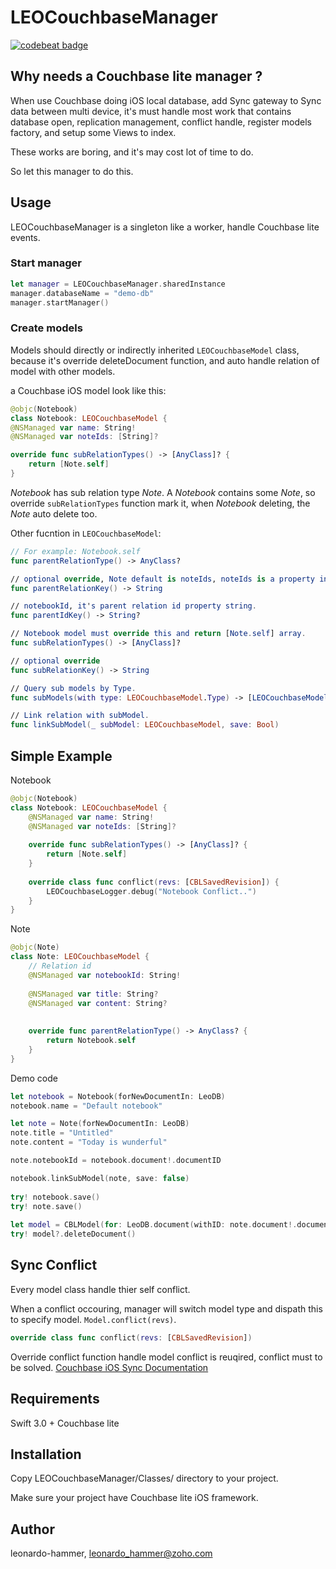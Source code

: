 # LEOCouchbaseManager

[![codebeat badge](https://codebeat.co/badges/6567f1b7-42b1-4134-90b5-2d7bd4736dee)](https://codebeat.co/projects/github-com-leonardo-hammer-leocouchbasemanager-master)

## Why needs a Couchbase lite manager ?

When use Couchbase doing iOS local database, add Sync gateway to Sync data between multi device, it's must handle most work that contains database open, replication management, conflict handle, register models factory, and setup some Views to index. 

These works are boring, and it's may cost lot of time to do.

So let this manager to do this.

## Usage

LEOCouchbaseManager is a singleton like a worker, handle Couchbase lite events.

### Start manager

```swift
let manager = LEOCouchbaseManager.sharedInstance
manager.databaseName = "demo-db"
manager.startManager()
```

### Create models

Models should directly or indirectly inherited `LEOCouchbaseModel` class, because it's override deleteDocument function, and auto handle relation of model with other models.

a Couchbase iOS model look like this:

```swift
@objc(Notebook)
class Notebook: LEOCouchbaseModel {
@NSManaged var name: String!
@NSManaged var noteIds: [String]?

override func subRelationTypes() -> [AnyClass]? {
	return [Note.self]
}
```

*Notebook* has sub relation type *Note*. A *Notebook* contains some *Note*, so override `subRelationTypes` function mark it, when *Notebook* deleting, the *Note* auto delete too.

Other fucntion in `LEOCouchbaseModel`:

```swift
// For example: Notebook.self
func parentRelationType() -> AnyClass?

// optional override, Note default is noteIds, noteIds is a property in Notebook model.(parentRelationType())
func parentRelationKey() -> String

// notebookId, it's parent relation id property string.
func parentIdKey() -> String?

// Notebook model must override this and return [Note.self] array.
func subRelationTypes() -> [AnyClass]?

// optional override
func subRelationKey() -> String

// Query sub models by Type.
func subModels(with type: LEOCouchbaseModel.Type) -> [LEOCouchbaseModel]

// Link relation with subModel.
func linkSubModel(_ subModel: LEOCouchbaseModel, save: Bool)
```

## Simple Example

Notebook

```swift
@objc(Notebook)
class Notebook: LEOCouchbaseModel {
    @NSManaged var name: String!
    @NSManaged var noteIds: [String]?
    
    override func subRelationTypes() -> [AnyClass]? {
        return [Note.self]
    }
    
    override class func conflict(revs: [CBLSavedRevision]) {
        LEOCouchbaseLogger.debug("Notebook Conflict..")
    }
}
```

Note

```swift
@objc(Note)
class Note: LEOCouchbaseModel {
    // Relation id
    @NSManaged var notebookId: String!
    
    @NSManaged var title: String?
    @NSManaged var content: String?
    
    
    override func parentRelationType() -> AnyClass? {
        return Notebook.self
    }
}
```

Demo code

```swift
let notebook = Notebook(forNewDocumentIn: LeoDB)
notebook.name = "Default notebook"

let note = Note(forNewDocumentIn: LeoDB)
note.title = "Untitled"
note.content = "Today is wunderful"

note.notebookId = notebook.document!.documentID

notebook.linkSubModel(note, save: false)
			
try! notebook.save()
try! note.save()
			
let model = CBLModel(for: LeoDB.document(withID: note.document!.documentID)!)
try! model?.deleteDocument()
```

## Sync Conflict

Every model class handle thier self conflict.

When a conflict occouring, manager will switch model type and dispath this to specify model. `Model.conflict(revs)`.

```swift
override class func conflict(revs: [CBLSavedRevision])
```

Override conflict function handle model conflict is reuqired, conflict must to be solved. [Couchbase iOS Sync Documentation](https://developer.couchbase.com/documentation/mobile/1.3/training/develop/adding-synchronization/index.html)

## Requirements

Swift 3.0 +
Couchbase lite

## Installation

Copy LEOCouchbaseManager/Classes/ directory to your project.

Make sure your project have Couchbase lite iOS framework.

## Author

leonardo-hammer, leonardo_hammer@zoho.com

